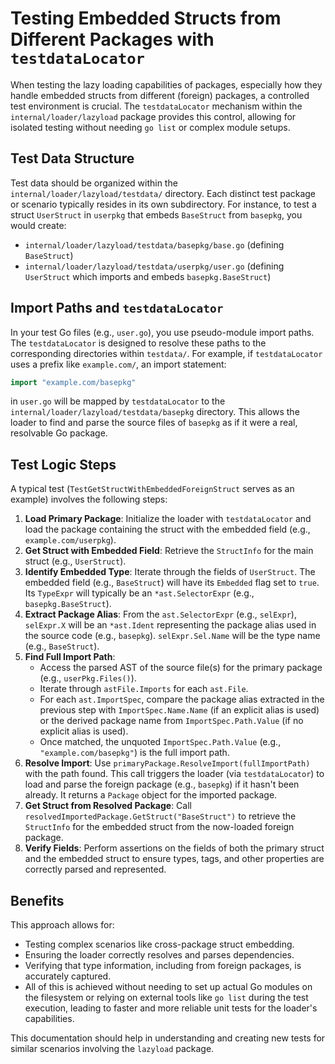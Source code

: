 # Testing Embedded Structs from Different Packages with `testdataLocator`

When testing the lazy loading capabilities of packages, especially how they handle embedded structs from different (foreign) packages, a controlled test environment is crucial. The `testdataLocator` mechanism within the `internal/loader/lazyload` package provides this control, allowing for isolated testing without needing `go list` or complex module setups.

## Test Data Structure

Test data should be organized within the `internal/loader/lazyload/testdata/` directory. Each distinct test package or scenario typically resides in its own subdirectory. For instance, to test a struct `UserStruct` in `userpkg` that embeds `BaseStruct` from `basepkg`, you would create:

-   `internal/loader/lazyload/testdata/basepkg/base.go` (defining `BaseStruct`)
-   `internal/loader/lazyload/testdata/userpkg/user.go` (defining `UserStruct` which imports and embeds `basepkg.BaseStruct`)

## Import Paths and `testdataLocator`

In your test Go files (e.g., `user.go`), you use pseudo-module import paths. The `testdataLocator` is designed to resolve these paths to the corresponding directories within `testdata/`. For example, if `testdataLocator` uses a prefix like `example.com/`, an import statement:

```go
import "example.com/basepkg"
```
in `user.go` will be mapped by `testdataLocator` to the `internal/loader/lazyload/testdata/basepkg` directory. This allows the loader to find and parse the source files of `basepkg` as if it were a real, resolvable Go package.

## Test Logic Steps

A typical test (`TestGetStructWithEmbeddedForeignStruct` serves as an example) involves the following steps:

1.  **Load Primary Package**: Initialize the loader with `testdataLocator` and load the package containing the struct with the embedded field (e.g., `example.com/userpkg`).
2.  **Get Struct with Embedded Field**: Retrieve the `StructInfo` for the main struct (e.g., `UserStruct`).
3.  **Identify Embedded Type**: Iterate through the fields of `UserStruct`. The embedded field (e.g., `BaseStruct`) will have its `Embedded` flag set to `true`. Its `TypeExpr` will typically be an `*ast.SelectorExpr` (e.g., `basepkg.BaseStruct`).
4.  **Extract Package Alias**: From the `ast.SelectorExpr` (e.g., `selExpr`), `selExpr.X` will be an `*ast.Ident` representing the package alias used in the source code (e.g., `basepkg`). `selExpr.Sel.Name` will be the type name (e.g., `BaseStruct`).
5.  **Find Full Import Path**:
    *   Access the parsed AST of the source file(s) for the primary package (e.g., `userPkg.Files()`).
    *   Iterate through `astFile.Imports` for each `ast.File`.
    *   For each `ast.ImportSpec`, compare the package alias extracted in the previous step with `ImportSpec.Name.Name` (if an explicit alias is used) or the derived package name from `ImportSpec.Path.Value` (if no explicit alias is used).
    *   Once matched, the unquoted `ImportSpec.Path.Value` (e.g., `"example.com/basepkg"`) is the full import path.
6.  **Resolve Import**: Use `primaryPackage.ResolveImport(fullImportPath)` with the path found. This call triggers the loader (via `testdataLocator`) to load and parse the foreign package (e.g., `basepkg`) if it hasn't been already. It returns a `Package` object for the imported package.
7.  **Get Struct from Resolved Package**: Call `resolvedImportedPackage.GetStruct("BaseStruct")` to retrieve the `StructInfo` for the embedded struct from the now-loaded foreign package.
8.  **Verify Fields**: Perform assertions on the fields of both the primary struct and the embedded struct to ensure types, tags, and other properties are correctly parsed and represented.

## Benefits

This approach allows for:
-   Testing complex scenarios like cross-package struct embedding.
-   Ensuring the loader correctly resolves and parses dependencies.
-   Verifying that type information, including from foreign packages, is accurately captured.
-   All of this is achieved without needing to set up actual Go modules on the filesystem or relying on external tools like `go list` during the test execution, leading to faster and more reliable unit tests for the loader's capabilities.

This documentation should help in understanding and creating new tests for similar scenarios involving the `lazyload` package.
